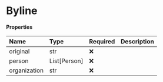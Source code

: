 # Byline

**Properties**

| Name         | Type         | Required | Description |
| :----------- | :----------- | :------- | :---------- |
| original     | str          | ❌       |             |
| person       | List[Person] | ❌       |             |
| organization | str          | ❌       |             |

<!-- This file was generated by liblab | https://liblab.com/ -->
